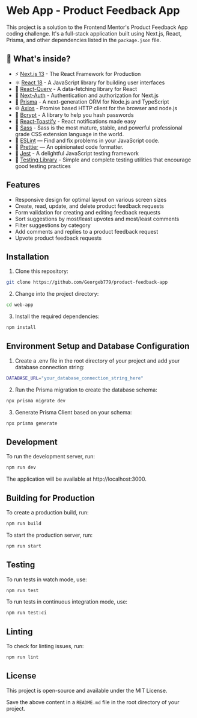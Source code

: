 # Web App - Product Feedback App

This project is a solution to the Frontend Mentor's Product Feedback App coding challenge. It's a full-stack application built using Next.js, React, Prisma, and other dependencies listed in the `package.json` file.

## 🧐 What's inside?

- ⚡️ [Next.js 13](https://nextjs.org/) - The React Framework for Production
- ⚛️ [React 18](https://reactjs.org/) - A JavaScript library for building user interfaces
- 🧱 [React-Query](https://react-query.tanstack.com/) - A data-fetching library for React
- 🚀 [Next-Auth](https://next-auth.js.org/) - Authentication and authorization for Next.js
- 🍪 [Prisma](https://www.prisma.io/) - A next-generation ORM for Node.js and TypeScript
- 🌐 [Axios](https://axios-http.com/) - Promise based HTTP client for the browser and node.js
- 🔐 [Bcrypt](https://github.com/kelektiv/node.bcrypt.js) - A library to help you hash passwords
- 🌈 [React-Toastify](https://github.com/fkhadra/react-toastify) - React notifications made easy
- 🎨 [Sass](https://sass-lang.com/) - Sass is the most mature, stable, and powerful professional grade CSS extension language in the world.
- 📏 [ESLint](https://eslint.org/) — Find and fix problems in your JavaScript code.
- 🦋 [Prettier](https://prettier.io/) — An opinionated code formatter.
- 🧪 [Jest](https://jestjs.io/) - A delightful JavaScript testing framework
- 🐶 [Testing Library](https://testing-library.com/) - Simple and complete testing utilities that encourage good testing practices

## Features

- Responsive design for optimal layout on various screen sizes
- Create, read, update, and delete product feedback requests
- Form validation for creating and editing feedback requests
- Sort suggestions by most/least upvotes and most/least comments
- Filter suggestions by category
- Add comments and replies to a product feedback request
- Upvote product feedback requests

## Installation

1. Clone this repository:

```bash
git clone https://github.com/Georgeb779/product-feedback-app
```

2. Change into the project directory:

```bash
cd web-app
```

3. Install the required dependencies:

```bash
npm install
```

## Environment Setup and Database Configuration

1. Create a .env file in the root directory of your project and add your database connection string:

```bash
DATABASE_URL="your_database_connection_string_here"
```

2. Run the Prisma migration to create the database schema:

```bash
npx prisma migrate dev
```

3. Generate Prisma Client based on your schema:

```bash
npx prisma generate
```

## Development

To run the development server, run:

```bash
npm run dev
```

The application will be available at http://localhost:3000.

## Building for Production

To create a production build, run:

```bash
npm run build
```

To start the production server, run:

```bash
npm run start
```

## Testing

To run tests in watch mode, use:

```bash
npm run test
```

To run tests in continuous integration mode, use:

```bash
npm run test:ci
```

## Linting

To check for linting issues, run:

```bash
npm run lint
```

## License

This project is open-source and available under the MIT License.

Save the above content in a `README.md` file in the root directory of your project.

